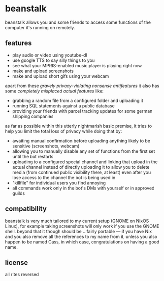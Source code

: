 # beanstalk

beanstalk allows you and some friends to access some functions of the computer it's running on remotely.

## features

 * play audio or video using youtube-dl
 * use google TTS to say silly things to you
 * see what your MPRIS-enabled music player is playing right now
 * make and upload screenshots
 * make and upload short gifs using your webcam

apart from these *gravely privacy-violating nonsense antifeatures* it also has some *completely misplaced actual features* like:

 * grabbing a random file from a configured folder and uploading it
 * running SQL statements against a public database
 * providing your friends with parcel tracking updates for some german shipping companies

as far as possible within this utterly nightmarish basic premise, it tries to help you limit the total loss of privacy while doing that by:

 * awaiting manual confirmation before uploading anything likely to be sensitive (screenshots, webcam)
 * allowing you to manually disable any set of functions from the first set until the bot restarts
 * uploading to a configured special channel and linking that upload in the actual channel instead of directly uploading it to allow you to delete media (from continued public visibility there, at least) even after you lose access to the channel the bot is being used in
 * "killfile" for individual users you find annoying
 * all commands work only in the bot's DMs with yourself or in approved guilds

## compatibility
beanstalk is very much tailored to my current setup (GNOME on NixOS Linux), for example taking screenshots will only work if you use the GNOME shell. beyond that it though should be …fairly portable — if you have Nix and you also remove all the references to my name from it, unless you also happen to be named Cass, in which case, congratulations on having a good name.

## license
all rites reversed
